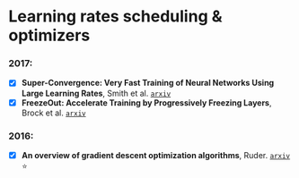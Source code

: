 # Learning rates scheduling & optimizers

### 2017:

- [X] **Super-Convergence: Very Fast Training of Neural Networks Using Large Learning Rates**,
Smith et al. [`arxiv`](https://arxiv.org/abs/1708.07120)
- [X] **FreezeOut: Accelerate Training by Progressively Freezing Layers**, Brock et al.
[`arxiv`](https://arxiv.org/abs/1706.04983)

### 2016:

- [X] **An overview of gradient descent optimization algorithms**, Ruder.
[`arxiv`](https://arxiv.org/abs/1609.04747) :star: